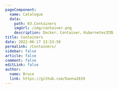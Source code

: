 ```yaml
---
pageComponent:
  name: Catalogue
  data:
    path: 03.Containers
    imgUrl: /img/container.png
    description: Docker、Container、Kubernetes文档
title: Containers
date: 2022-06-17 13:53:50
permalink: /Containers/
sidebar: false
article: false
comment: false
editLink: false
author:
  name: Bruce
  link: https://github.com/banna2019
---
```

